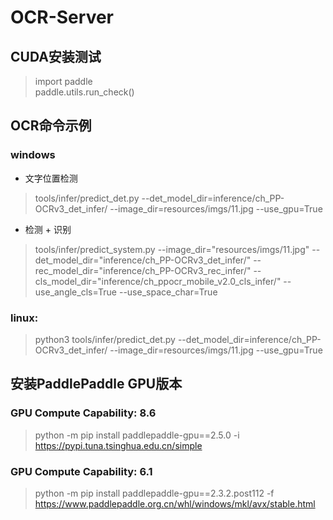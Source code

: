 # OCR-Server

## CUDA安装测试
> import paddle<br>
  paddle.utils.run_check()

## OCR命令示例
### windows
- 文字位置检测
> tools/infer/predict_det.py --det_model_dir=inference/ch_PP-OCRv3_det_infer/  --image_dir=resources/imgs/11.jpg  --use_gpu=True
- 检测 + 识别
> tools/infer/predict_system.py --image_dir="resources/imgs/11.jpg" --det_model_dir="inference/ch_PP-OCRv3_det_infer/"  --rec_model_dir="inference/ch_PP-OCRv3_rec_infer/" --cls_model_dir="inference/ch_ppocr_mobile_v2.0_cls_infer/" --use_angle_cls=True --use_space_char=True
### linux:
> python3 tools/infer/predict_det.py --det_model_dir=inference/ch_PP-OCRv3_det_infer/  --image_dir=resources/imgs/11.jpg  --use_gpu=True

## 安装PaddlePaddle GPU版本
### GPU Compute Capability: 8.6
> python -m pip install paddlepaddle-gpu==2.5.0 -i https://pypi.tuna.tsinghua.edu.cn/simple

### GPU Compute Capability: 6.1
> python -m pip install paddlepaddle-gpu==2.3.2.post112 -f https://www.paddlepaddle.org.cn/whl/windows/mkl/avx/stable.html